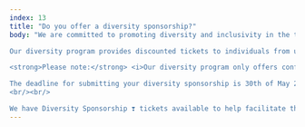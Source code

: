 ```yaml
---
index: 13
title: "Do you offer a diversity sponsorship?"
body: "We are committed to promoting diversity and inclusivity in the tech industry. From the first edition we have had a 50-50 men/women split for mentors. We recognize that underrepresented groups often face barriers to attending conferences and workshops, which is why we are proud to offer a diversity program to those who might not be able to attend Swift Island otherwise.<br/><br/>

Our diversity program provides discounted tickets to individuals from underrepresented groups, including but not limited to: women, people of color, individuals with disabilities, LGBTQIA+ people, and those from low-income backgrounds. If you are interested in applying for a diversity ticket for Swift Island, please <a href='mailto:info@swiftisland.nl'>send us an email</a> describing why you are applicable for a diversity ticket. We value your privacy and will keep all information confidential.<br/><br/>

<strong>Please note:</strong> <i>Our diversity program only offers conference attendance + Hassel-free travel from Schiphol Airport to Texel. If you live abroad getting to the Netherlands via train, plane or other forms of transportation is on your own account and is not covered by our diversity program.</i><br/><br/>

The deadline for submitting your diversity sponsorship is 30th of May 2024.
<br/><br/>

We have Diversity Sponsorship ❣️ tickets available to help facilitate this program. Would you like to contribute to promoting diversity in a simple way? <a href='https://ti.to/swiftisland/2024/with/diversity-sponsorship'>Purchase a sponsorship ticket now</a>!"
---
```

